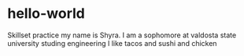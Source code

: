 # hello-world
Skillset practice
my name is Shyra. 
I am a sophomore at valdosta state university studing engineering 
I like tacos and sushi and chicken 
